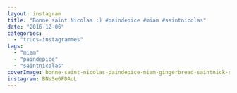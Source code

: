 ```yaml
---
layout: instagram
title: "Bonne saint Nicolas :) #paindepice #miam #saintnicolas"
date: "2016-12-06"
categories: 
  - "trucs-instagrammes"
tags: 
  - "miam"
  - "paindepice"
  - "saintnicolas"
coverImage: bonne-saint-nicolas-paindepice-miam-gingerbread-saintnick-saintnicolas.jpg
instagram: BNsSe6FDAoL
---
```

